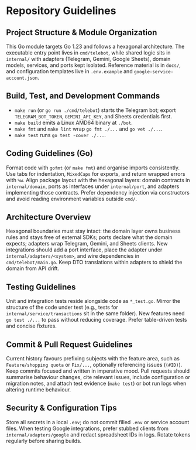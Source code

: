 # Repository Guidelines

## Project Structure & Module Organization
This Go module targets Go 1.23 and follows a hexagonal architecture. The executable entry point lives in `cmd/telebot`, while shared logic sits in `internal/` with adapters (Telegram, Gemini, Google Sheets), domain models, services, and ports kept isolated. Reference material is in `docs/`, and configuration templates live in `.env.example` and `google-service-account.json`.

## Build, Test, and Development Commands
- `make run` (or `go run ./cmd/telebot`) starts the Telegram bot; export `TELEGRAM_BOT_TOKEN`, `GEMINI_API_KEY`, and Sheets credentials first.
- `make build` emits a Linux AMD64 binary at `./bot`.
- `make fmt` and `make lint` wrap `go fmt ./...` and `go vet ./...`.
- `make test` runs `go test -cover ./...`.

## Coding Guidelines (Go)
Format code with `gofmt` (or `make fmt`) and organise imports consistently. Use tabs for indentation, `MixedCaps` for exports, and return wrapped errors with `%w`. Align package layout with the hexagonal layers: domain contracts in `internal/domain`, ports as interfaces under `internal/port`, and adapters implementing those contracts. Prefer dependency injection via constructors and avoid reading environment variables outside `cmd/`.

## Architecture Overview
Hexagonal boundaries must stay intact: the domain layer owns business rules and stays free of external SDKs; ports declare what the domain expects; adapters wrap Telegram, Gemini, and Sheets clients. New integrations should add a port interface, place the adapter under `internal/adapters/<system>`, and wire dependencies in `cmd/telebot/main.go`. Keep DTO translations within adapters to shield the domain from API drift.

## Testing Guidelines
Unit and integration tests reside alongside code as `*_test.go`. Mirror the structure of the code under test (e.g., tests for `internal/service/transactions` sit in the same folder). New features need `go test ./...` to pass without reducing coverage. Prefer table-driven tests and concise fixtures.

## Commit & Pull Request Guidelines
Current history favours prefixing subjects with the feature area, such as `Feature/shopping quota` or `Fix/...`, optionally referencing issues (`(#ID)`). Keep commits focused and written in imperative mood. Pull requests should summarise behaviour changes, cite relevant issues, include configuration or migration notes, and attach test evidence (`make test`) or bot run logs when altering runtime behaviour.

## Security & Configuration Tips
Store all secrets in a local `.env`; do not commit filled `.env` or service account files. When testing Google integrations, prefer stubbed clients from `internal/adapters/google` and redact spreadsheet IDs in logs. Rotate tokens regularly before sharing builds.
